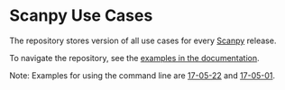 # Scanpy Use Cases

The repository stores version of all use cases for every [Scanpy](https://github.com/theislab/scanpy) release.

To navigate the repository, see the [examples in the documentation](https://scanpy.readthedocs.io/en/latest/examples.html).

Note: Examples for using the command line are [17-05-22](https://github.com/theislab/scanpy_usage/tree/master/170522_visualizing_one_million_cells) and [17-05-01](https://github.com/theislab/scanpy_usage/tree/master/170501_moignard15).

